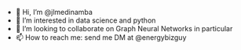 - 👋 Hi, I’m @jlmedinamba
- 👀 I’m interested in data science and python
- 💞️ I’m looking to collaborate on Graph Neural Networks in particular
- 📫 How to reach me: send me DM at @energybizguy

<!---
jlmedinamba/jlmedinamba is a ✨ special ✨ repository because its `README.md` (this file) appears on your GitHub profile.
You can click the Preview link to take a look at your changes.
--->
